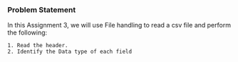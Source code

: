 ### Problem Statement

In this Assignment 3, we will use File handling to read a csv file and perform the following:

    1. Read the header.  
    2. Identify the Data type of each field 